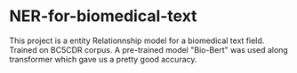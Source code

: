 # NER-for-biomedical-text
This project is a entity Relationnship model for a biomedical text field. Trained on BC5CDR corpus. A pre-trained model "Bio-Bert" was used along transformer which gave us a pretty good accuracy.
